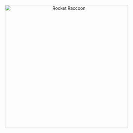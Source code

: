 <p align="center">
  <img src="https://littlewritingfactory.wordpress.com/wp-content/uploads/2015/06/rocket-2.gif" width="400" alt="Rocket Raccoon">
</p>
